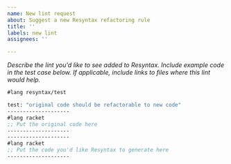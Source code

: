 ```yaml
---
name: New lint request
about: Suggest a new Resyntax refactoring rule
title: ''
labels: new lint
assignees: ''

---
```


_Describe the lint you'd like to see added to Resyntax. Include example code in the test case below. If applicable, include links to files where this lint would help._

```scheme
#lang resyntax/test

test: "original code should be refactorable to new code"
--------------------
#lang racket
;; Put the original code here
--------------------
--------------------
#lang racket
;; Put the code you'd like Resyntax to generate here
--------------------
```
